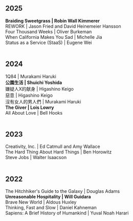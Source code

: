 ## 2025
**Braiding Sweetgrass | Robin Wall Kimmerer**    
REWORK | Jason Fried and David Heinemeier Hansson  
Four Thousand Weeks | Oliver Burkeman  
When California Makes You Sad | Michelle Jia  
Status as a Service (StaaS) | Eugene Wei  
&nbsp;

## 2024
1Q84 | Murakami Haruki  
**公園生活 | Shuichi Yoshida**  
嫌疑人X的献身 | Higashino Keigo  
惡意 | Higashino Keigo  
沒有女人的男人們 | Murakami Haruki  
**The Giver | Lois Lowry**  
All About Love | Bell Hooks  
&nbsp;

## 2023
Creativity, Inc. | Ed Catmull and Amy Wallace  
The Hard Thing About Hard Things | Ben Horowitz  
Steve Jobs | Walter Isaacson  
&nbsp;

## 2022
The Hitchhiker's Guide to the Galaxy | Douglas Adams  
**Unreasonable Hospitality | Will Guidara**   
Brave New World | Aldous Huxley  
Thinking, Fast and Slow | Daniel Kahneman  
Sapiens: A Brief History of Humankind | Yuval Noah Harari 
&nbsp;